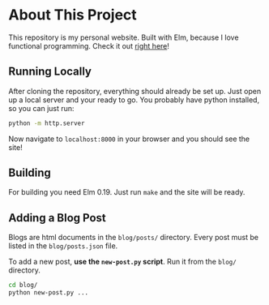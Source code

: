 # About This Project

This repository is my personal website. Built with Elm, because I love
functional programming. Check it out [right here](https://yonatan-reicher.github.io/site/)!

## Running Locally

After cloning the repository, everything should already be set up. Just open up
a local server and your ready to go. You probably have python installed, so you
can just run:
```bash
python -m http.server
```

Now navigate to `localhost:8000` in your browser and you should see the site!

## Building

For building you need Elm 0.19. Just run `make` and the site will be ready.

## Adding a Blog Post

Blogs are html documents in the `blog/posts/` directory. Every post must be
listed in the `blog/posts.json` file.

To add a new post, **use the `new-post.py` script**. Run it from the `blog/`
directory.

```bash
cd blog/
python new-post.py ...
```

